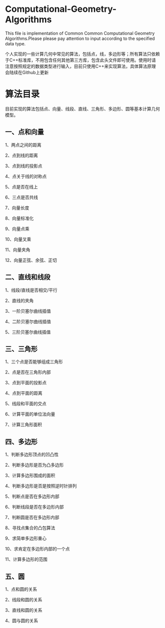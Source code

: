 # Computational-Geometry-Algorithms
This file is implementation of Common Common Computational Geometry Algorithms.Please please pay attention to input according to the specified data type.

个人实现的一些计算几何中常见的算法，包括点，线，多边形等；所有算法只依赖于C++标准库，不用包含任何其他第三方库，包含此头文件即可使用。使用时请注意按照规定的数据类型进行输入，目前只使用C++来实现算法，具体算法原理会陆续在Github上更新

# 算法目录

目前实现的算法包括点、向量、线段、直线、三角形、多边形、圆等基本计算几何模型。

## 一、点和向量

1、两点之间的距离

2、点到线的距离

3、点到线的投影点

4、点关于线的对称点

5、点是否在线上

6、三点是否共线

7、向量长度

8、向量标准化

9、向量点乘

10、向量叉乘

11、向量夹角

12、向量正弦、余弦、正切

## 二、直线和线段

1、线段/直线是否相交/平行

2、直线的夹角

3、一阶贝塞尔曲线插值

4、二阶贝塞尔曲线插值

5、三阶贝塞尔曲线插值

## 三、三角形

1、三个点是否能够组成三角形

2、点是否在三角形内部

3、点到平面的投影点

4、点到平面的距离

5、线段和平面的交点

6、计算平面的单位法向量

7、计算三角形面积

## 四、多边形

1、判断多边形顶点的凹凸性

2、判断多边形是否为凸多边形

3、计算多边形围成的面积

4、判断多边形是否是按照逆时针排列

5、判断点是否在多边形内部

6、判断线段是否在多边形内部

7、判断圆是否在多边形内部

8、寻找点集合的凸包算法

9、求简单多边形重心

10、求肯定在多边形内部的一个点

11、计算多边形的范围

## 五、圆

1、点和圆的关系

2、线段和圆的关系

3、直线和圆的关系

4、圆与圆的关系


